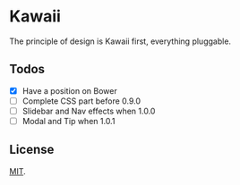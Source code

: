 # Kawaii

The principle of design is Kawaii first, everything pluggable.

## Todos

- [x] Have a position on Bower
- [ ] Complete CSS part before 0.9.0
- [ ] Slidebar and Nav effects when 1.0.0
- [ ] Modal and Tip when 1.0.1

## License

[MIT](LICENSE).